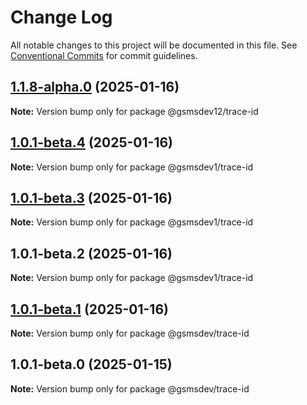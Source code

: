 # Change Log

All notable changes to this project will be documented in this file.
See [Conventional Commits](https://conventionalcommits.org) for commit guidelines.

## [1.1.8-alpha.0](https://github.com/d-petrenko-gs/gsms-packages/compare/@gsmsdev12/trace-id@1.1.7...@gsmsdev12/trace-id@1.1.8-alpha.0) (2025-01-16)

**Note:** Version bump only for package @gsmsdev12/trace-id





## [1.0.1-beta.4](https://github.com/d-petrenko-gs/gsms-packages/compare/@gsmsdev1/trace-id@1.0.1-beta.3...@gsmsdev1/trace-id@1.0.1-beta.4) (2025-01-16)

**Note:** Version bump only for package @gsmsdev1/trace-id





## [1.0.1-beta.3](https://github.com/d-petrenko-gs/gsms-packages/compare/@gsmsdev1/trace-id@1.0.1-beta.2...@gsmsdev1/trace-id@1.0.1-beta.3) (2025-01-16)

**Note:** Version bump only for package @gsmsdev1/trace-id





## 1.0.1-beta.2 (2025-01-16)

**Note:** Version bump only for package @gsmsdev1/trace-id





## [1.0.1-beta.1](https://github.com/d-petrenko-gs/gsms-packages/compare/@gsmsdev/trace-id@1.0.1-beta.0...@gsmsdev/trace-id@1.0.1-beta.1) (2025-01-16)

**Note:** Version bump only for package @gsmsdev/trace-id





## 1.0.1-beta.0 (2025-01-15)

**Note:** Version bump only for package @gsmsdev/trace-id
